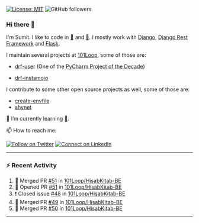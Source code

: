 [![License: MIT](https://img.shields.io/badge/License-MIT-yellow.svg)](https://opensource.org/licenses/MIT)
![GitHub followers](https://img.shields.io/github/followers/sumit4613?style=social)

### Hi there 👋

I'm Sumit. I like to code in [:snake:](https://python.org/) and [:rabbit:](https://golang.org). I mostly work with [Django](https://djangoproject.com), [Django Rest Framework](https://www.django-rest-framework.org/) and [Flask](https://flask.palletsprojects.com).

I maintain several projects at [101Loop](https://github.com/101loop/), some of those are:

- [drf-user](https://github.com/101loop/drf-user) (One of the [PyCharm Project of the Decade](https://www.jetbrains.com/lp/pycharm-10-years/))

- [drf-instamojo ](https://github.com/101loop/drf-instamojo)

I contribute to some other open source projects as well, some of those are:

- [create-envfile](https://github.com/SpicyPizza/create-envfile)
- [shynet](https://github.com/milesmcc/shynet)


🔭 I’m currently learning [:rabbit:](https://golang.org).

📫 How to reach me:

[![Follow on Twitter](https://img.shields.io/badge/--twitter?label=Twitter&logo=Twitter&style=social)](https://twitter.com/sumitsingh4613) [![Connect on LinkedIn](https://img.shields.io/badge/--linkedin?label=LinkedIn&logo=LinkedIn&style=social)](https://www.linkedin.com/in/sumit4613)


---

### :zap: Recent Activity

<!--START_SECTION:activity-->
1. 🎉 Merged PR [#51](https://github.com/101Loop/HisabKitab-BE/pull/51) in [101Loop/HisabKitab-BE](https://github.com/101Loop/HisabKitab-BE)
2. 💪 Opened PR [#51](https://github.com/101Loop/HisabKitab-BE/pull/51) in [101Loop/HisabKitab-BE](https://github.com/101Loop/HisabKitab-BE)
3. ❗️ Closed issue [#48](https://github.com/101Loop/HisabKitab-BE/issues/48) in [101Loop/HisabKitab-BE](https://github.com/101Loop/HisabKitab-BE)
4. 🎉 Merged PR [#49](https://github.com/101Loop/HisabKitab-BE/pull/49) in [101Loop/HisabKitab-BE](https://github.com/101Loop/HisabKitab-BE)
5. 🎉 Merged PR [#50](https://github.com/101Loop/HisabKitab-BE/pull/50) in [101Loop/HisabKitab-BE](https://github.com/101Loop/HisabKitab-BE)
<!--END_SECTION:activity-->

---
